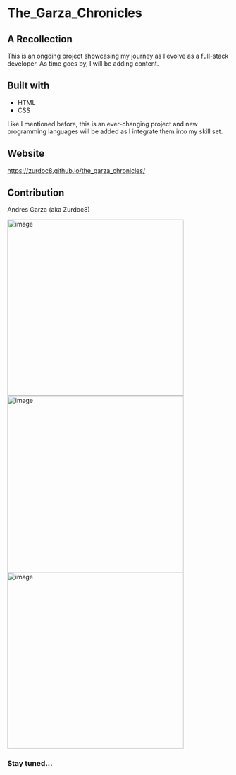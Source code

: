 # The_Garza_Chronicles

## A Recollection
This is an ongoing project showcasing my journey as I evolve as a full-stack developer. As time goes by, 
I will be adding content. 

## Built with
* HTML
* CSS

Like I mentioned before, this is an ever-changing project and new programming languages will be added as I 
integrate them into my skill set.

## Website
https://zurdoc8.github.io/the_garza_chronicles/

## Contribution
Andres Garza (aka Zurdoc8)

<img width="400px" alt="image" src="https://user-images.githubusercontent.com/97048430/154868997-01e24aa7-4ea0-4dc9-a997-6015edb81aa0.png">
<img width="400px" alt="image" src="https://user-images.githubusercontent.com/97048430/154869045-1be6ecab-2a1a-4bb4-afe5-39a7ca33c8f1.png">
<img width="400px" alt="image" src="https://user-images.githubusercontent.com/97048430/154869091-a0b301b1-3470-4e8c-9692-9ac7a0951bf5.png">





### Stay tuned...
